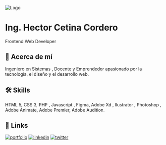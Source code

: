 
![Logo](https://hectorcetina.com/imagenes/logo_github.jpg)


# Ing. Hector Cetina Cordero

Frontend Web Developer



## 🚀 Acerca de mí
Ingeniero en Sistemas , Docente y Emprendedor apasionado por la tecnología, el diseño y el desarrollo web.


## 🛠 Skills
HTML 5, CSS 3, PHP , Javascript , Figma, Adobe Xd , Ilustrator , Photoshop , Adobe Animate, Adobe Premier, Adobe Audition.


## 🔗 Links
[![portfolio](https://img.shields.io/badge/my_portfolio-000?style=for-the-badge&logo=ko-fi&logoColor=white)](https://hectorcetina.com/portafolio.php)
[![linkedin](https://img.shields.io/badge/linkedin-0A66C2?style=for-the-badge&logo=linkedin&logoColor=white)](https://www.linkedin.com/in/hectorcetina/)
[![twitter](https://img.shields.io/badge/twitter-1DA1F2?style=for-the-badge&logo=twitter&logoColor=white)](https://twitter.com/hectorcetina/)

